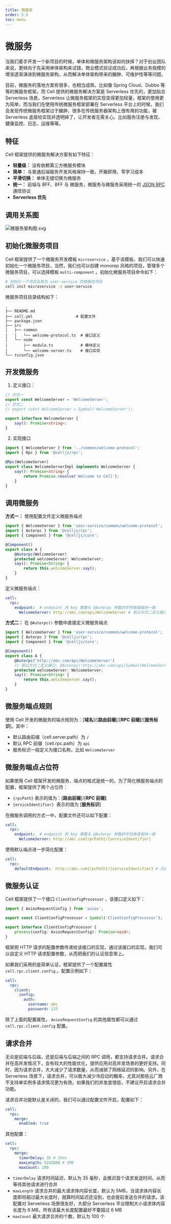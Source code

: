 ```yaml
---
title: 微服务
order: 5.5
toc: menu
---
```


# 微服务

当我们着手开发一个新项目的时候，单体和微服务架构该如何抉择？对于创业团队来说，更倾向于先采用单体架构来试错，商业模式验证成功后，再根据业务规模的增涨逐渐演进到微服务架构，从而解决单体架构带来的臃肿、可维护性等等问题。


目前，微服务的落地方案有很多，也相当成熟，比如像 Spring Cloud、Dubbo 等等的微服务框架。而 Cell 提供的微服务解决方案是 Serverless 优先的，更加贴合 Serverless 场景。Serverless 让微服务框架的实现变得更加轻量，框架的使用更为简单，而当我们在使用传统微服务框架部署在 Serverless 平台上的时候，我们会发现传统微服务框架过于臃肿，很多在传统服务器架构上很有用的功能，被 Serverless 底层给实现并透明掉了，让开发者无需关心。比如服务注册与发现、健康监控、日志、运维等等。


## 特征


Cell 框架提供的微服务解决方案有如下特征：

- **轻量级：** 没有依赖第三方微服务模块
- **简单：** 与普通后端服务开发风格保持一致，开箱即用，零学习成本
- **平滑切换：** 单体无缝切换为微服务
- **统一：** 前端与 BFF、BFF 与 微服务，微服务与微服务采用统一的 [JSON RPC](https://www.jsonrpc.org/specification) 通信协议
- **Serverless 优先** 


## 调用关系图
![微服务架构图.svg](../../public/images/mservice.png)


## 初始化微服务项目


Cell 框架提供了一个微服务开发模板 `microservice` ，基于该模板，我们可以快速初始化一个微服务项目，当然，我们也可以创建 monorep 风格的项目，管理多个微服务项目，可以选择模板 `multi-component` 。初始化微服务项目命令如下：
```bash
# 初始化一个项目名称为 user-service 的微服务项目
cell init microservice -o user-service
```
微服务项目目录结构如下：
```
.
├── README.md
├── cell.yml                   # 配置文件
├── package.json
├── src
│   ├── common
│   │   └── welcome-protocol.ts  # 接口定义
│   └── node
│       ├── module.ts            # 模块定义
│       └── welcome-server.ts    # 接口实现
└── tsconfig.json
```


## 开发微服务


1. 定义接口：
```typescript
// 方式一
export const WelcomeServer = 'WelcomeServer';
// 方式二
// export const WelcomeServer = Symbol('WelcomeServer');

export interface WelcomeServer {
    say(): Promise<string>;
}
```

2. 实现接口
```typescript
import { WelcomeServer } from '../common/welcome-protocol';
import { Rpc } from '@celljs/rpc';

@Rpc(WelcomeServer)
export class WelcomeServerImpl implements WelcomeServer {
    say(): Promise<string> {
        return Promise.resolve('Welcome to Cell');
    }
}
```


## 调用微服务

**方式一：** 使用配置文件定义微服务端点

```typescript
import { WelcomeServer } from 'user-service/common/welcome-protocol';
import { Autorpc } from '@celljs/rpc';
import { Component } from '@celljs/core';

@Component()
export class A {
    @Autorpc(WelcomeServer)
  	protected welcomeServer: WelcomeServer;
  	say(): Promise<String> {
        return this.welcomeServer.say();
    }
}
```
定义微服务端点：
```yaml
cell:
  rpc:
    endpoint:  # endpoint 的 key 需要与 @Autorpc 参数的字符串值保持一致
      WelcomeServer: http://abc.com/api/WelcomeServer # 若以方式二定义接口: http://abc.com/api/Symbol(WelcomeServer)
```
**方式二：** 在 `@Autorpc()` 参数中直接定义微服务端点

```typescript
import { WelcomeServer } from 'user-service/common/welcome-protocol';
import { Autorpc } from '@celljs/rpc';
import { Component } from '@celljs/core';

@Component()
export class A {
    @Autorpc('http://abc.com/api/WelcomeServer')
    // 若以方式二定义接口: @Autorpc('http://abc.com/api/Symbol(WelcomeServer)')
  	protected welcomeServer: WelcomeServer;
  	say(): Promise<String> {
        return this.welcomeServer.say();
    }
}
```


## 微服务端点规则


使用 Cell 开发的微服务的端点规则为：[**域名**]/[**路由前缀**]/[**RPC 前缀]**/[**服务标识**]。其中：

- 默认路由前缀（cell.server.path）为 `/` 
- 默认 RPC 前缀（cell.rpc.path）为 `api` 
- 服务标识一般定义为接口名称，比如 `WelcomeServer` 



## 微服务端点占位符


如果使用 Cell 框架开发的微服务，端点的格式是统一的，为了简化微服务端点的配置，框架提供了两个占位符：

- `{rpcPath}` 表示的值为：[**路由前缀**]/[**RPC 前缀]**
- `{erviceIdentifier}`  表示的值为 [**服务标识**]



在微服务调用的方式一中，配置文件还可以如下配置：
```yaml
cell:
  rpc:
    endpoint:  # endpoint 的 key 需要与 @Autorpc 参数的字符串值保持一致
      WelcomeServer: http://abc.com{rpcPath}/{serviceIdentifier}
```
使用默认端点进一步简化配置：
```yaml
cell:
  rpc:
    defaultEndpoint:  http://abc.com{rpcPath}/{serviceIdentifier} # 只要你的微服务部署在同一个域名下
```


## 微服务认证


Cell 框架提供了一个接口 `ClientConfigProcessor` ，该接口定义如下：
```typescript
import { AxiosRequestConfig } from 'axios';

export const ClientConfigProcessor = Symbol('ClientConfigProcessor');

export interface ClientConfigProcessor {
    process(config: AxiosRequestConfig): Promise<void>;
}
```
框架把 HTTP 请求的配置参数传递给该接口的实现，通过该接口的实现，我们可以自定义 HTTP 请求配置参数，从而把我们的认证信息带上。


如果我们采用的是简单认证，框架提供了一个配置属性 `cell.rpc.client.config` 。配置示例如下：
```yaml
cell:
  rpc:
    client:
      config:
        auth:
          username: abc
          password: 123
```
除了上面的配置属性， `AxiosRequestConfig` 的其他属性都可以通过 `cell.rpc.client.config` 配置。


## 请求合并


无论是前端与后端，还是后端与后端之间的 RPC 调用，都支持请求合并。请求合并在高并发情况下，会有较大的性能优化，提供应用对高并发场景的更好支持。同时，因为请求合并，大大减少了请求数量，从而减弱了网络延迟的影响。另外，在 Serverless 场景下，请求合并，可以极大减少冷启动的概率，尤其对那些云厂商不支持单实例多请求情况更为有效。如果我们的并发度很低，不建议开启请求合并功能。


请求合并功能默认是关闭的，我们可以通过配置文件开启，配置如下：
```yaml
cell:
  rpc:
    merge:
      enabled: true
```
其他配置：
```yaml
cell:
  rpc:
    merge:
      timerDelay: 35 # 35ms
      maxLength: 5242880 # 5MB
      maxCount: 100
```

- `timerDelay` 请求时间延迟，默认为 35 毫秒，会推迟首个请求发送时间，从而等待其他请求进行合并
- `maxLength` 请求合并的最大请求体内容长度，默认为 5MB，当请求体内容长度即将超过最大长度时，就算时间延迟还没到，也会提前发送合并的请求。该配置对 Serverless 场景很友好，大部分 Serverless 平台限制大小请求体内容长度为 6 MB，所有该最大长度配置最好不要超过 6 MB
- `maxCount` 最大请求合并的个数，默认为 100 个
